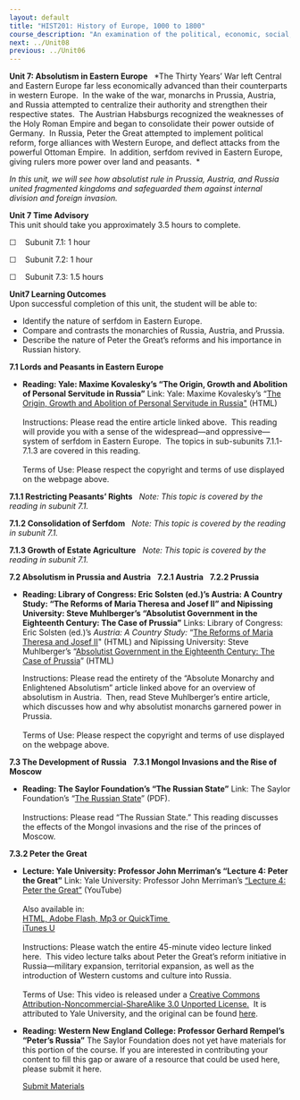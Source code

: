 ```yaml
---
layout: default
title: "HIST201: History of Europe, 1000 to 1800"
course_description: "An examination of the political, economic, social, religious, and intellectual history of Europe from the Middle Ages to the 18th century revolutions, with particular emphasis on primary-source interpretation."
next: ../Unit08
previous: ../Unit06
---
```

**Unit 7: Absolutism in Eastern Europe** <span id="7"></span> 
*The Thirty Years’ War left Central and Eastern Europe far less
economically advanced than their counterparts in western Europe.  In the
wake of the war, monarchs in Prussia, Austria, and Russia attempted to
centralize their authority and strengthen their respective states.  The
Austrian Habsburgs recognized the weaknesses of the Holy Roman Empire
and began to consolidate their power outside of Germany.  In Russia,
Peter the Great attempted to implement political reform, forge alliances
with Western Europe, and deflect attacks from the powerful Ottoman
Empire.  In addition, serfdom revived in Eastern Europe, giving rulers
more power over land and peasants.  *  
  
 *In this unit, we will see how absolutist rule in Prussia, Austria, and
Russia united fragmented kingdoms and safeguarded them against internal
division and foreign invasion.*

**Unit 7 Time Advisory**  
This unit should take you approximately 3.5 hours to complete.  
  
 ☐    Subunit 7.1: 1 hour  
  
 ☐    Subunit 7.2: 1 hour  
  
 ☐    Subunit 7.3: 1.5 hours

**Unit7 Learning Outcomes**  
Upon successful completion of this unit, the student will be able to:

-   Identify the nature of serfdom in Eastern Europe.
-   Compare and contrasts the monarchies of Russia, Austria, and
    Prussia.
-   Describe the nature of Peter the Great’s reforms and his importance
    in Russian history.

**7.1 Lords and Peasants in Eastern Europe** <span id="7.1"></span> 
-   **Reading: Yale: Maxime Kovalesky’s “The Origin, Growth and
    Abolition of Personal Servitude in Russia”**
    Link: Yale: Maxime Kovalesky’s “[The Origin, Growth and Abolition of
    Personal Servitude in
    Russia"](http://avalon.law.yale.edu/19th_century/koval6.asp)
    (HTML)  
        
     Instructions: Please read the entire article linked above.  This
    reading will provide you with a sense of the widespread—and
    oppressive—system of serfdom in Eastern Europe.  The topics in
    sub-subunits 7.1.1-7.1.3 are covered in this reading.  
        
     Terms of Use: Please respect the copyright and terms of use
    displayed on the webpage above.

**7.1.1 Restricting Peasants’ Rights** <span id="7.1.1"></span> 
*Note: This topic is covered by the reading in subunit 7.1.*

**7.1.2 Consolidation of Serfdom** <span id="7.1.2"></span> 
*Note: This topic is covered by the reading in subunit 7.1.*

**7.1.3 Growth of Estate Agriculture** <span id="7.1.3"></span> 
*Note: This topic is covered by the reading in subunit 7.1.*

**7.2 Absolutism in Prussia and Austria** <span id="7.2"></span> 
**7.2.1 Austria** <span id="7.2.1"></span> 
**7.2.2 Prussia** <span id="7.2.2"></span> 
-   **Reading: Library of Congress: Eric Solsten (ed.)’s Austria: A
    Country Study: “The Reforms of Maria Theresa and Josef II” and
    Nipissing University: Steve Muhlberger’s “Absolutist Government in
    the Eighteenth Century: The Case of Prussia”**
    Links: Library of Congress: Eric Solsten (ed.)’s *Austria: A Country
    Study:* “[The Reforms of Maria Theresa and Josef
    II](http://countrystudies.us/austria/17.htm)" (HTML) and Nipissing
    University: Steve Muhlberger’s “[Absolutist Government in the
    Eighteenth Century: The Case of
    Prussia](http://www.nipissingu.ca/department/history/muhlberger/2155/prussabs.htm)”
    (HTML)  
      
     Instructions: Please read the entirety of the “Absolute Monarchy
    and Enlightened Absolutism” article linked above for an overview of
    absolutism in Austria.  Then, read Steve Muhlberger’s entire
    article, which discusses how and why absolutist monarchs garnered
    power in Prussia.  
        
     Terms of Use: Please respect the copyright and terms of use
    displayed on the webpage above.

**7.3 The Development of Russia** <span id="7.3"></span> 
**7.3.1 Mongol Invasions and the Rise of Moscow** <span
id="7.3.1"></span> 
-   **Reading: The Saylor Foundation’s “The Russian State”**
    Link: The Saylor Foundation’s “[The Russian
    State](https://resources.saylor.org/archived/wp-content/uploads/2012/10/HIST201-7.3.1-TheRussianState-FINAL1.pdf)”
    (PDF).  
        
     Instructions: Please read “The Russian State.” This reading
    discusses the effects of the Mongol invasions and the rise of the
    princes of Moscow.

**7.3.2 Peter the Great** <span id="7.3.2"></span> 
-   **Lecture: Yale University: Professor John Merriman’s “Lecture 4:
    Peter the Great”**
    Link: Yale University: Professor John Merriman’s [“Lecture 4: Peter
    the Great”](http://www.youtube.com/watch?v=Zp3lAmcApYM) (YouTube)  
        
     Also available in:  
     [HTML, Adobe Flash, Mp3 or
    QuickTime ](http://oyc.yale.edu/history/hist-202/lecture-4)  
     [iTunes
    U](http://deimos3.apple.com/WebObjects/Core.woa/Browse/yale.edu-dz.2821768457?i=1964686753)  
        
     Instructions: Please watch the entire 45-minute video lecture
    linked here.  This video lecture talks about Peter the Great’s
    reform initiative in Russia—military expansion, territorial
    expansion, as well as the introduction of Western customs and
    culture into Russia.  
        
     Terms of Use: This video is released under a [Creative Commons
    Attribution-Noncommercial-ShareAlike 3.0 Unported
    License.](http://creativecommons.org/licenses/by-nc-sa/3.0/us/)  It
    is attributed to Yale University, and the original can be
    found [here](http://oyc.yale.edu/history/hist-202/lecture-4).

-   **Reading: Western New England College: Professor Gerhard Rempel’s
    “Peter’s Russia”**
    The Saylor Foundation does not yet have materials for this portion
    of the course. If you are interested in contributing your content to
    fill this gap or aware of a resource that could be used here, please
    submit it here.

    [Submit Materials](/contribute/)


